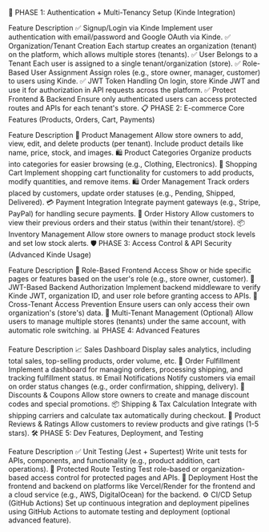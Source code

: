  🏁 PHASE 1: Authentication + Multi-Tenancy Setup (Kinde Integration)

Feature	Description
✅ Signup/Login via Kinde	Implement user authentication with email/password and Google OAuth via Kinde.
✅ Organization/Tenant Creation	Each startup creates an organization (tenant) on the platform, which allows multiple stores (tenants).
✅ User Belongs to a Tenant	Each user is assigned to a single tenant/organization (store).
✅ Role-Based User Assignment	Assign roles (e.g., store owner, manager, customer) to users using Kinde.
✅ JWT Token Handling	On login, store Kinde JWT and use it for authorization in API requests across the platform.
✅ Protect Frontend & Backend	Ensure only authenticated users can access protected routes and APIs for each tenant's store.
📋 PHASE 2: E-commerce Core Features (Products, Orders, Cart, Payments)

Feature	Description
🛒 Product Management	Allow store owners to add, view, edit, and delete products (per tenant). Include product details like name, price, stock, and images.
🛍 Product Categories	Organize products into categories for easier browsing (e.g., Clothing, Electronics).
🛒 Shopping Cart	Implement shopping cart functionality for customers to add products, modify quantities, and remove items.
🛍 Order Management	Track orders placed by customers, update order statuses (e.g., Pending, Shipped, Delivered).
💳 Payment Integration	Integrate payment gateways (e.g., Stripe, PayPal) for handling secure payments.
🔄 Order History	Allow customers to view their previous orders and their status (within their tenant/store).
📦 Inventory Management	Allow store owners to manage product stock levels and set low stock alerts.
🛡 PHASE 3: Access Control & API Security (Advanced Kinde Usage)

Feature	Description
🔐 Role-Based Frontend Access	Show or hide specific pages or features based on the user's role (e.g., store owner, customer).
🔐 JWT-Based Backend Authorization	Implement backend middleware to verify Kinde JWT, organization ID, and user role before granting access to APIs.
🚫 Cross-Tenant Access Prevention	Ensure users can only access their own organization's (store's) data.
🔄 Multi-Tenant Management	(Optional) Allow users to manage multiple stores (tenants) under the same account, with automatic role switching.
📊 PHASE 4: Advanced Features

Feature	Description
📈 Sales Dashboard	Display sales analytics, including total sales, top-selling products, order volume, etc.
📅 Order Fulfillment	Implement a dashboard for managing orders, processing shipping, and tracking fulfillment status.
✉ Email Notifications	Notify customers via email on order status changes (e.g., order confirmation, shipping, delivery).
🔁 Discounts & Coupons	Allow store owners to create and manage discount codes and special promotions.
📦 Shipping & Tax Calculation	Integrate with shipping carriers and calculate tax automatically during checkout.
📜 Product Reviews & Ratings	Allow customers to review products and give ratings (1-5 stars).
🛠 PHASE 5: Dev Features, Deployment, and Testing

Feature	Description
✅ Unit Testing (Jest + Supertest)	Write unit tests for APIs, components, and functionality (e.g., product addition, cart operations).
🧪 Protected Route Testing	Test role-based or organization-based access control for protected pages and APIs.
🚀 Deployment	Host the frontend and backend on platforms like Vercel/Render for the frontend and a cloud service (e.g., AWS, DigitalOcean) for the backend.
⚙ CI/CD Setup (GitHub Actions)	Set up continuous integration and deployment pipelines using GitHub Actions to automate testing and deployment (optional advanced feature).